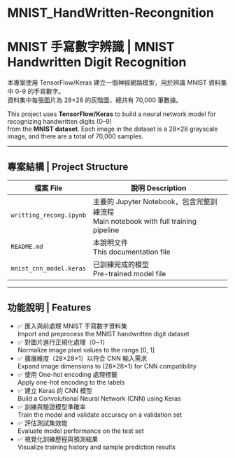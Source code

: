# MNIST_HandWritten-Recongnition
# MNIST 手寫數字辨識 | MNIST Handwritten Digit Recognition

本專案使用 TensorFlow/Keras 建立一個神經網路模型，用於辨識 MNIST 資料集中 0–9 的手寫數字。  
資料集中每張圖片為 28×28 的灰階圖，總共有 70,000 筆數據。

This project uses **TensorFlow/Keras** to build a neural network model for recognizing handwritten digits (0–9)  
from the **MNIST dataset**. Each image in the dataset is a 28×28 grayscale image, and there are a total of 70,000 samples.

---

## 專案結構 | Project Structure

| 檔案 File              | 說明 Description                                 |
|------------------------|--------------------------------------------------|
| `writting_recong.ipynb`| 主要的 Jupyter Notebook，包含完整訓練流程<br>Main notebook with full training pipeline |
| `README.md`            | 本說明文件<br>This documentation file           |
| `mnist_cnn_model.keras`| 已訓練完成的模型<br>Pre-trained model file      |

---

## 功能說明 | Features

- ✅ 匯入與前處理 MNIST 手寫數字資料集  
  Import and preprocess the MNIST handwritten digit dataset  
- ✅ 對圖片進行正規化處理（0~1）  
  Normalize image pixel values to the range [0, 1]  
- ✅ 擴展維度（28×28×1）以符合 CNN 輸入需求  
  Expand image dimensions to (28×28×1) for CNN compatibility  
- ✅ 使用 One-hot encoding 處理標籤  
  Apply one-hot encoding to the labels  
- ✅ 建立 Keras 的 CNN 模型  
  Build a Convolutional Neural Network (CNN) using Keras  
- ✅ 訓練與驗證模型準確率  
  Train the model and validate accuracy on a validation set  
- ✅ 評估測試集效能  
  Evaluate model performance on the test set  
- ✅ 視覺化訓練歷程與預測結果  
  Visualize training history and sample prediction results  
